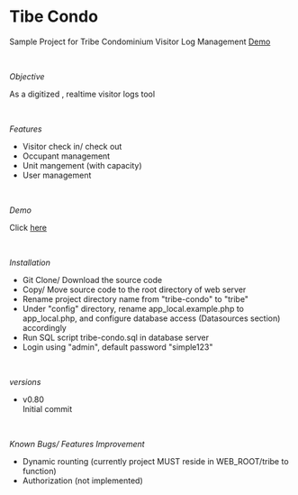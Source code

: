 # Tibe Condo
Sample Project for Tribe Condominium Visitor Log Management [Demo](http://ec2-18-141-24-108.ap-southeast-1.compute.amazonaws.com/tribe)

<br/>

*Objective*

As a digitized , realtime visitor logs tool


<br/>

*Features*

- Visitor check in/ check out
- Occupant management
- Unit mangement (with capacity)
- User management

<br/>

*Demo*

Click [here](http://ec2-18-141-24-108.ap-southeast-1.compute.amazonaws.com/tribe)

<br/>

*Installation*

- Git Clone/ Download the source code
- Copy/ Move source code to the root directory of web server 
- Rename project directory name from "tribe-condo" to "tribe"
- Under "config" directory, rename app_local.example.php to app_local.php, and configure database access (Datasources section) accordingly 
- Run SQL script tribe-condo.sql in database server
- Login using "admin", default password "simple123"

<br/>

*versions*

- v0.80\
Initial commit

<br/>

*Known Bugs/ Features Improvement*

- Dynamic rounting (currently project MUST reside in WEB_ROOT/tribe to function)
- Authorization (not implemented)



